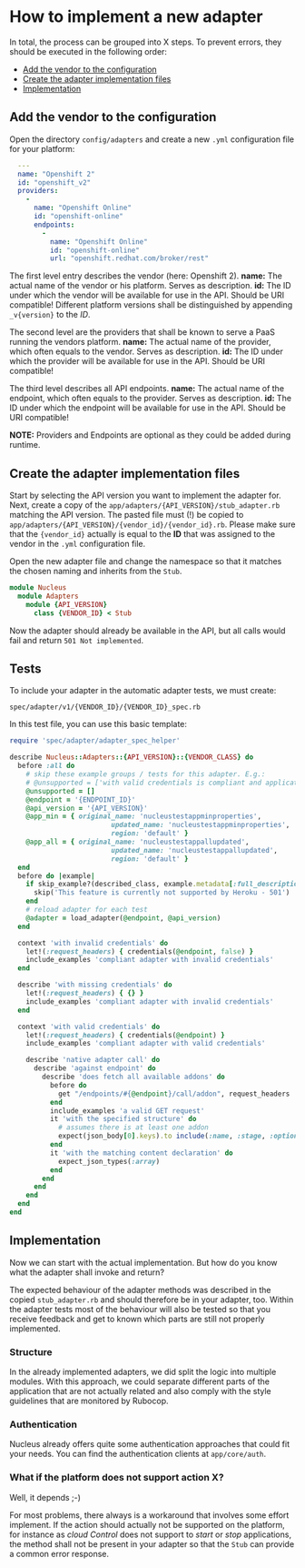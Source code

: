 # How to implement a new adapter

In total, the process can be grouped into X steps.
To prevent errors, they should be executed in the following order:

* [Add the vendor to the configuration](#add-the-vendor-to-the-configuration)
* [Create the adapter implementation files](#create-the-adapter-implementation-files)
* [Implementation](#implementation)

## Add the vendor to the configuration

Open the directory `config/adapters` and create a new `.yml` configuration file for your platform:

```yaml
  ---
  name: "Openshift 2"
  id: "openshift_v2"
  providers:
    -
      name: "Openshift Online"
      id: "openshift-online"
      endpoints:
        -
          name: "Openshift Online"
          id: "openshift-online"
          url: "openshift.redhat.com/broker/rest"
```

The first level entry describes the vendor (here: Openshift 2).
**name:** The actual name of the vendor or his platform. Serves as description.
**id:** The ID under which the vendor will be available for use in the API. Should be URI compatible!
Different platform versions shall be distinguished by appending `_v{version}` to the *ID*.

The second level are the providers that shall be known to serve a PaaS running the vendors platform.
**name:** The actual name of the provider, which often equals to the vendor. Serves as description.
**id:** The ID under which the provider will be available for use in the API. Should be URI compatible!

The third level describes all API endpoints.
**name:** The actual name of the endpoint, which often equals to the provider. Serves as description.
**id:** The ID under which the endpoint will be available for use in the API. Should be URI compatible!

**NOTE:** Providers and Endpoints are optional as they could be added during runtime.

## Create the adapter implementation files

Start by selecting the API version you want to implement the adapter for.
Next, create a copy of the `app/adapters/{API_VERSION}/stub_adapter.rb` matching the API version.
The pasted file must (!) be copied to `app/adapters/{API_VERSION}/{vendor_id}/{vendor_id}.rb`.
Please make sure that the `{vendor_id}` actually is equal to the **ID** that was assigned to the vendor in the `.yml` configuration file.

Open the new adapter file and change the namespace so that it matches the chosen naming and inherits from the `Stub`.

```ruby
module Nucleus
  module Adapters
    module {API_VERSION}
      class {VENDOR_ID} < Stub
```

Now the adapter should already be available in the API, but all calls would fail and return `501 Not implemented`.

## Tests

To include your adapter in the automatic adapter tests, we must create:

```
spec/adapter/v1/{VENDOR_ID}/{VENDOR_ID}_spec.rb
```

In this test file, you can use this basic template:

```ruby
require 'spec/adapter/adapter_spec_helper'

describe Nucleus::Adapters::{API_VERSION}::{VENDOR_CLASS} do
  before :all do
    # skip these example groups / tests for this adapter. E.g.:
    # @unsupported = ['with valid credentials is compliant and application update']
    @unsupported = []
    @endpoint = '{ENDPOINT_ID}'
    @api_version = '{API_VERSION}'
    @app_min = { original_name: 'nucleustestappminproperties',
                         updated_name: 'nucleustestappminproperties',
                         region: 'default' }
    @app_all = { original_name: 'nucleustestappallupdated',
                         updated_name: 'nucleustestappallupdated',
                         region: 'default' }
  end
  before do |example|
    if skip_example?(described_class, example.metadata[:full_description], @unsupported)
      skip('This feature is currently not supported by Heroku - 501')
    end
    # reload adapter for each test
    @adapter = load_adapter(@endpoint, @api_version)
  end

  context 'with invalid credentials' do
    let!(:request_headers) { credentials(@endpoint, false) }
    include_examples 'compliant adapter with invalid credentials'
  end

  describe 'with missing credentials' do
    let!(:request_headers) { {} }
    include_examples 'compliant adapter with invalid credentials'
  end

  context 'with valid credentials' do
    let!(:request_headers) { credentials(@endpoint) }
    include_examples 'compliant adapter with valid credentials'

    describe 'native adapter call' do
      describe 'against endpoint' do
        describe 'does fetch all available addons' do
          before do
            get "/endpoints/#{@endpoint}/call/addon", request_headers
          end
          include_examples 'a valid GET request'
          it 'with the specified structure' do
            # assumes there is at least one addon
            expect(json_body[0].keys).to include(:name, :stage, :options)
          end
          it 'with the matching content declaration' do
            expect_json_types(:array)
          end
        end
      end
    end
  end
end
```

## Implementation

Now we can start with the actual implementation. But how do you know what the adapter shall invoke and return?

The expected behaviour of the adapter methods was described in the copied `stub_adapter.rb` and should therefore be in your adapter, too.
Within the adapter tests most of the behaviour will also be tested so that you receive feedback and get to known which parts are still not properly implemented.

### Structure

In the already implemented adapters, we did split the logic into multiple modules.
With this approach, we could separate different parts of the application that are not actually related and also comply with the style guidelines that are monitored by Rubocop.

### Authentication

Nucleus already offers quite some authentication approaches that could fit your needs.
You can find the authentication clients at `app/core/auth`.

### What if the platform does not support action X?

Well, it depends ;-)

For most problems, there always is a workaround that involves some effort implement.
If the action should actually not be supported on the platform, for instance as *cloud Control* does not support to *start* or *stop* applications,
the method shall not be present in your adapter so that the `Stub` can provide a common error response.

